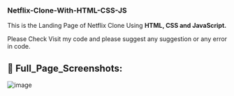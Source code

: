 ### Netflix-Clone-With-HTML-CSS-JS

This is the Landing Page of Netflix Clone Using **HTML, CSS and JavaScript.**

Please Check Visit my code and please suggest any suggestion or any error in code. 

## 📸 Full_Page_Screenshots:
![image](https://user-images.githubusercontent.com/42778671/165444508-5d0a997d-d6ea-447c-847a-1bffb3b5b195.png)
